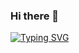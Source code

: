 ### Hi there 👋
[![Typing SVG](https://readme-typing-svg.demolab.com/?lines=Computer-Science-Student;Cyber-Security-Enthusiast)](https://git.io/typing-svg)
<!--
**Parmingo/Parmingo** is a ✨ _special_ ✨ repository because its `README.md` (this file) appears on your GitHub profile.

Here are some ideas to get you started:

- 🔭 I’m currently working on ...
- 🌱 I’m currently learning ...
- 👯 I’m looking to collaborate on ...
- 🤔 I’m looking for help with ...
- 💬 Ask me about ...
- 📫 How to reach me: ...
- 😄 Pronouns: ...
- ⚡ Fun fact: ...
-->

